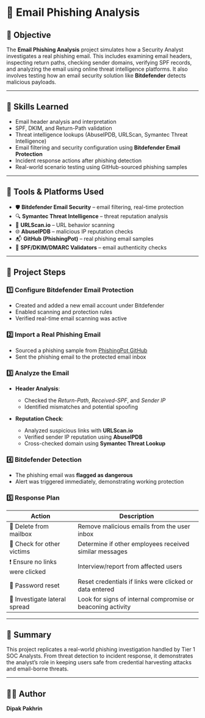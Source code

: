 # 📧 Email Phishing Analysis

## 🎯 Objective

The **Email Phishing Analysis** project simulates how a Security Analyst investigates a real phishing email. This includes examining email headers, inspecting return paths, checking sender domains, verifying SPF records, and analyzing the email using online threat intelligence platforms. It also involves testing how an email security solution like **Bitdefender** detects malicious payloads.

---

## 🧠 Skills Learned

- Email header analysis and interpretation
- SPF, DKIM, and Return-Path validation
- Threat intelligence lookups (AbuseIPDB, URLScan, Symantec Threat Intelligence)
- Email filtering and security configuration using **Bitdefender Email Protection**
- Incident response actions after phishing detection
- Real-world scenario testing using GitHub-sourced phishing samples

---

## 🧰 Tools & Platforms Used

- 🛡️ **Bitdefender Email Security** – email filtering, real-time protection
- 🔍 **Symantec Threat Intelligence** – threat reputation analysis
- 🔗 **URLScan.io** – URL behavior scanning
- 🌐 **AbuseIPDB** – malicious IP reputation checks
- 📬 **GitHub (PhishingPot)** – real phishing email samples
- 🧠 **SPF/DKIM/DMARC Validators** – email authenticity checks

---

## 📂 Project Steps

### 1️⃣ Configure Bitdefender Email Protection
- Created and added a new email account under Bitdefender
- Enabled scanning and protection rules
- Verified real-time email scanning was active

### 2️⃣ Import a Real Phishing Email
- Sourced a phishing sample from [PhishingPot GitHub](https://github.com/PhishingPot/phishing-pot)
- Sent the phishing email to the protected email inbox

### 3️⃣ Analyze the Email
- **Header Analysis**:
  - Checked the *Return-Path*, *Received-SPF*, and *Sender IP*
  - Identified mismatches and potential spoofing

- **Reputation Check**:
  - Analyzed suspicious links with **URLScan.io**
  - Verified sender IP reputation using **AbuseIPDB**
  - Cross-checked domain using **Symantec Threat Lookup**

### 4️⃣ Bitdefender Detection
- The phishing email was **flagged as dangerous**
- Alert was triggered immediately, demonstrating working protection

### 5️⃣ Response Plan

| Action                          | Description                                                  |
|-------------------------------|--------------------------------------------------------------|
| 🧹 Delete from mailbox         | Remove malicious emails from the user inbox                 |
| 🔁 Check for other victims     | Determine if other employees received similar messages      |
| ❗ Ensure no links were clicked | Interview/report from affected users                        |
| 🔐 Password reset              | Reset credentials if links were clicked or data entered     |
| 👀 Investigate lateral spread | Look for signs of internal compromise or beaconing activity |

---

## 📌 Summary

This project replicates a real-world phishing investigation handled by Tier 1 SOC Analysts. From threat detection to incident response, it demonstrates the analyst’s role in keeping users safe from credential harvesting attacks and email-borne threats.

---

## 🧑‍💻 Author

**Dipak Pakhrin**  
